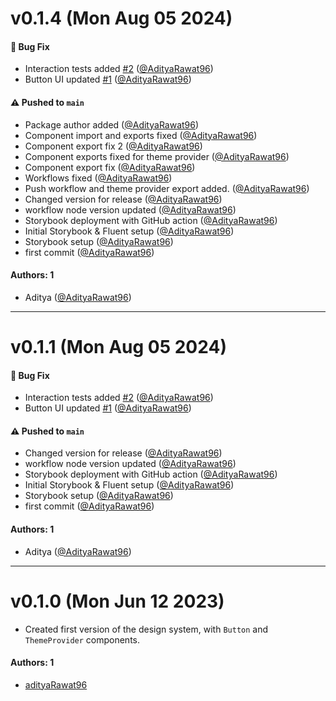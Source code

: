 # v0.1.4 (Mon Aug 05 2024)

#### 🐛 Bug Fix

- Interaction tests added [#2](https://github.com/AdityaRawat96/storybook-design-library-react/pull/2) ([@AdityaRawat96](https://github.com/AdityaRawat96))
- Button UI updated [#1](https://github.com/AdityaRawat96/storybook-design-library-react/pull/1) ([@AdityaRawat96](https://github.com/AdityaRawat96))

#### ⚠️ Pushed to `main`

- Package author added ([@AdityaRawat96](https://github.com/AdityaRawat96))
- Component import and exports fixed ([@AdityaRawat96](https://github.com/AdityaRawat96))
- Component export fix 2 ([@AdityaRawat96](https://github.com/AdityaRawat96))
- Component exports fixed for theme provider ([@AdityaRawat96](https://github.com/AdityaRawat96))
- Component export fix ([@AdityaRawat96](https://github.com/AdityaRawat96))
- Workflows fixed ([@AdityaRawat96](https://github.com/AdityaRawat96))
- Push workflow and theme provider export added. ([@AdityaRawat96](https://github.com/AdityaRawat96))
- Changed version for release ([@AdityaRawat96](https://github.com/AdityaRawat96))
- workflow node version updated ([@AdityaRawat96](https://github.com/AdityaRawat96))
- Storybook deployment with GitHub action ([@AdityaRawat96](https://github.com/AdityaRawat96))
- Initial Storybook & Fluent setup ([@AdityaRawat96](https://github.com/AdityaRawat96))
- Storybook setup ([@AdityaRawat96](https://github.com/AdityaRawat96))
- first commit ([@AdityaRawat96](https://github.com/AdityaRawat96))

#### Authors: 1

- Aditya ([@AdityaRawat96](https://github.com/AdityaRawat96))

---

# v0.1.1 (Mon Aug 05 2024)

#### 🐛 Bug Fix

- Interaction tests added [#2](https://github.com/AdityaRawat96/storybook-design-library-react/pull/2) ([@AdityaRawat96](https://github.com/AdityaRawat96))
- Button UI updated [#1](https://github.com/AdityaRawat96/storybook-design-library-react/pull/1) ([@AdityaRawat96](https://github.com/AdityaRawat96))

#### ⚠️ Pushed to `main`

- Changed version for release ([@AdityaRawat96](https://github.com/AdityaRawat96))
- workflow node version updated ([@AdityaRawat96](https://github.com/AdityaRawat96))
- Storybook deployment with GitHub action ([@AdityaRawat96](https://github.com/AdityaRawat96))
- Initial Storybook & Fluent setup ([@AdityaRawat96](https://github.com/AdityaRawat96))
- Storybook setup ([@AdityaRawat96](https://github.com/AdityaRawat96))
- first commit ([@AdityaRawat96](https://github.com/AdityaRawat96))

#### Authors: 1

- Aditya ([@AdityaRawat96](https://github.com/AdityaRawat96))

---

# v0.1.0 (Mon Jun 12 2023)

- Created first version of the design system, with `Button` and `ThemeProvider` components.

#### Authors: 1

- [adityaRawat96](https://github.com/adityarawat96)

